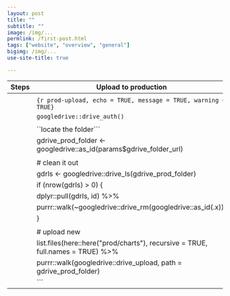 ```yaml
---
layout: post
title: ""
subtitle: ""
image: /img/...
permlink: /first-post.html
tags: ["website", "overview", "general"]
bigimg: /img/...
use-site-title: true

---
```






| Steps | Upload to production                                         |
| ----- | ------------------------------------------------------------ |
|       |                                                              |
|       | ```{r prod-upload, echo = TRUE, message = TRUE, warning = TRUE}``` |
|       | ```googledrive::drive_auth()```                              |
|       |                                                              |
|       | ``locate the folder```                                       |
|       | gdrive_prod_folder <- googledrive::as_id(params$gdrive_folder_url) |
|       |                                                              |
|       | # clean it out                                               |
|       | gdrls <- googledrive::drive_ls(gdrive_prod_folder)           |
|       | if (nrow(gdrls) > 0) {                                       |
|       | dplyr::pull(gdrls, id) %>%                                   |
|       | purrr::walk(~googledrive::drive_rm(googledrive::as_id(.x)))  |
|       | }                                                            |
|       |                                                              |
|       | # upload new                                                 |
|       | list.files(here::here("prod/charts"), recursive = TRUE, full.names = TRUE) %>% |
|       | purrr::walk(googledrive::drive_upload, path = gdrive_prod_folder) |
|       | ```                                                          |